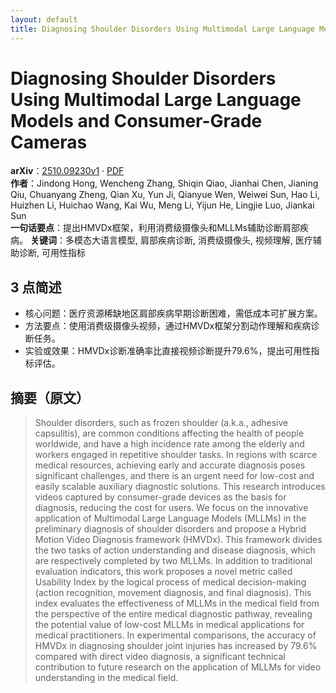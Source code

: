 ```yaml
---
layout: default
title: Diagnosing Shoulder Disorders Using Multimodal Large Language Models and Consumer-Grade Cameras
---
```


# Diagnosing Shoulder Disorders Using Multimodal Large Language Models and Consumer-Grade Cameras
**arXiv**：[2510.09230v1](https://arxiv.org/abs/2510.09230) · [PDF](https://arxiv.org/pdf/2510.09230.pdf)  
**作者**：Jindong Hong, Wencheng Zhang, Shiqin Qiao, Jianhai Chen, Jianing Qiu, Chuanyang Zheng, Qian Xu, Yun Ji, Qianyue Wen, Weiwei Sun, Hao Li, Huizhen Li, Huichao Wang, Kai Wu, Meng Li, Yijun He, Lingjie Luo, Jiankai Sun  
**一句话要点**：提出HMVDx框架，利用消费级摄像头和MLLMs辅助诊断肩部疾病。
**关键词**：多模态大语言模型, 肩部疾病诊断, 消费级摄像头, 视频理解, 医疗辅助诊断, 可用性指标

## 3 点简述
- 核心问题：医疗资源稀缺地区肩部疾病早期诊断困难，需低成本可扩展方案。
- 方法要点：使用消费级摄像头视频，通过HMVDx框架分割动作理解和疾病诊断任务。
- 实验或效果：HMVDx诊断准确率比直接视频诊断提升79.6%，提出可用性指标评估。

## 摘要（原文）

> Shoulder disorders, such as frozen shoulder (a.k.a., adhesive capsulitis),
> are common conditions affecting the health of people worldwide, and have a high
> incidence rate among the elderly and workers engaged in repetitive shoulder
> tasks. In regions with scarce medical resources, achieving early and accurate
> diagnosis poses significant challenges, and there is an urgent need for
> low-cost and easily scalable auxiliary diagnostic solutions. This research
> introduces videos captured by consumer-grade devices as the basis for
> diagnosis, reducing the cost for users. We focus on the innovative application
> of Multimodal Large Language Models (MLLMs) in the preliminary diagnosis of
> shoulder disorders and propose a Hybrid Motion Video Diagnosis framework
> (HMVDx). This framework divides the two tasks of action understanding and
> disease diagnosis, which are respectively completed by two MLLMs. In addition
> to traditional evaluation indicators, this work proposes a novel metric called
> Usability Index by the logical process of medical decision-making (action
> recognition, movement diagnosis, and final diagnosis). This index evaluates the
> effectiveness of MLLMs in the medical field from the perspective of the entire
> medical diagnostic pathway, revealing the potential value of low-cost MLLMs in
> medical applications for medical practitioners. In experimental comparisons,
> the accuracy of HMVDx in diagnosing shoulder joint injuries has increased by
> 79.6\% compared with direct video diagnosis, a significant technical
> contribution to future research on the application of MLLMs for video
> understanding in the medical field.

